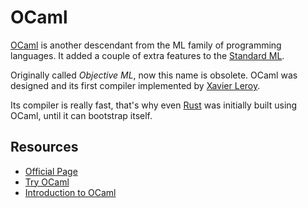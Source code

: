 OCaml
=====

[OCaml](https://en.wikipedia.org/wiki/OCaml) is another descendant from the ML
family of programming languages.  It added a couple of extra features to the
[Standard ML](https://en.wikipedia.org/wiki/Standard_ML).

Originally called _Objective ML_, now this name is obsolete.
OCaml was designed and its first compiler implemented by
[Xavier Leroy](http://pauillac.inria.fr/~xleroy/).

Its compiler is really fast, that's why even [Rust](https://www.rust-lang.org/)
was initially built using OCaml, until it can bootstrap itself.


Resources
---------

 - [Official Page](https://ocaml.org/)
 - [Try OCaml](https://try.ocamlpro.com/)
 - [Introduction to OCaml](https://blog.baturin.org/introduction-to-ocaml.html)
